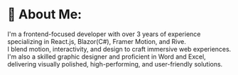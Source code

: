 # 💫 About Me:
I'm a frontend-focused developer with over 3 years of experience specializing in React.js, Blazor(C#), Framer Motion, and Rive.<br>I blend motion, interactivity, and design to craft immersive web experiences.<br>I'm also a skilled graphic designer and proficient in Word and Excel, delivering visually polished, high-performing, and user-friendly solutions.



<!-- Proudly created with GPRM ( https://gprm.itsvg.in ) -->

